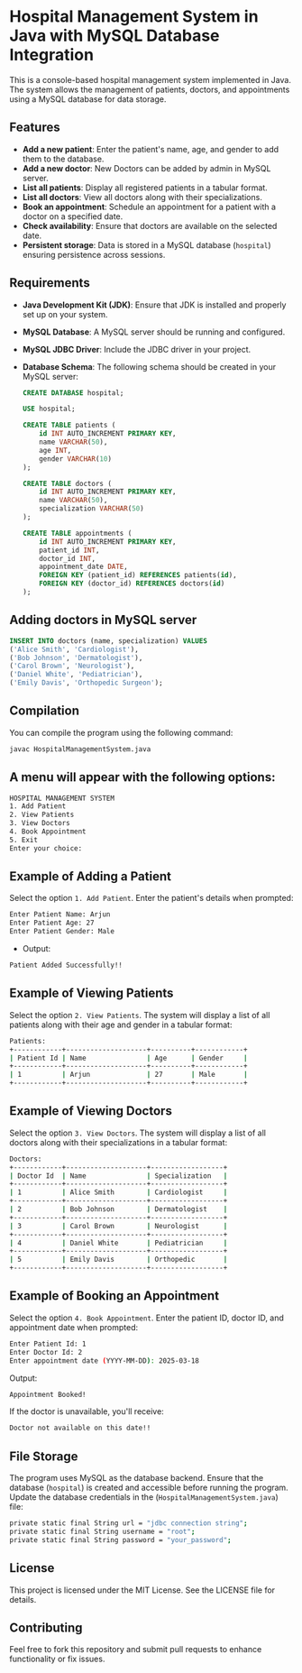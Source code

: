 # Hospital Management System in Java with MySQL Database Integration

This is a console-based hospital management system implemented in Java. The system allows the management of patients, doctors, and appointments using a MySQL database for data storage.

## Features

- **Add a new patient**: Enter the patient's name, age, and gender to add them to the database.
- **Add a new doctor**: New Doctors can be added by admin in MySQL server.
- **List all patients**: Display all registered patients in a tabular format.
- **List all doctors**: View all doctors along with their specializations.
- **Book an appointment**: Schedule an appointment for a patient with a doctor on a specified date.
- **Check availability**: Ensure that doctors are available on the selected date.
- **Persistent storage**: Data is stored in a MySQL database (`hospital`) ensuring persistence across sessions.

## Requirements

- **Java Development Kit (JDK)**: Ensure that JDK is installed and properly set up on your system.
- **MySQL Database**: A MySQL server should be running and configured.
- **MySQL JDBC Driver**: Include the JDBC driver in your project.
- **Database Schema**: The following schema should be created in your MySQL server:

    ```sql
    CREATE DATABASE hospital;

    USE hospital;

    CREATE TABLE patients (
        id INT AUTO_INCREMENT PRIMARY KEY,
        name VARCHAR(50),
        age INT,
        gender VARCHAR(10)
    );

    CREATE TABLE doctors (
        id INT AUTO_INCREMENT PRIMARY KEY,
        name VARCHAR(50),
        specialization VARCHAR(50)
    );

    CREATE TABLE appointments (
        id INT AUTO_INCREMENT PRIMARY KEY,
        patient_id INT,
        doctor_id INT,
        appointment_date DATE,
        FOREIGN KEY (patient_id) REFERENCES patients(id),
        FOREIGN KEY (doctor_id) REFERENCES doctors(id)
    );
    ```

## Adding doctors in MySQL server

```sql
INSERT INTO doctors (name, specialization) VALUES
('Alice Smith', 'Cardiologist'),
('Bob Johnson', 'Dermatologist'),
('Carol Brown', 'Neurologist'),
('Daniel White', 'Pediatrician'),
('Emily Davis', 'Orthopedic Surgeon');
```

## Compilation

You can compile the program using the following command:

```bash
javac HospitalManagementSystem.java
```

## A menu will appear with the following options:

```bash
HOSPITAL MANAGEMENT SYSTEM 
1. Add Patient
2. View Patients
3. View Doctors
4. Book Appointment
5. Exit
Enter your choice:
```

## Example of Adding a Patient

Select the option `1. Add Patient`.
Enter the patient's details when prompted:

```bash
Enter Patient Name: Arjun
Enter Patient Age: 27
Enter Patient Gender: Male
```
- Output:

```bash
Patient Added Successfully!!
```

## Example of Viewing Patients

Select the option `2. View Patients`.
The system will display a list of all patients along with their age and gender in a tabular format:

```bash
Patients: 
+------------+--------------------+----------+------------+
| Patient Id | Name               | Age      | Gender     |
+------------+--------------------+----------+------------+
| 1          | Arjun              | 27       | Male       |
+------------+--------------------+----------+------------+
```

## Example of Viewing Doctors

Select the option `3. View Doctors`.
The system will display a list of all doctors along with their specializations in a tabular format:

```bash
Doctors: 
+------------+--------------------+------------------+
| Doctor Id  | Name               | Specialization   |
+------------+--------------------+------------------+
| 1          | Alice Smith        | Cardiologist     |
+------------+--------------------+------------------+
| 2          | Bob Johnson        | Dermatologist    |
+------------+--------------------+------------------+
| 3          | Carol Brown        | Neurologist      |
+------------+--------------------+------------------+
| 4          | Daniel White       | Pediatrician     |
+------------+--------------------+------------------+
| 5          | Emily Davis        | Orthopedic       |
+------------+--------------------+------------------+
```

## Example of Booking an Appointment
Select the option `4. Book Appointment`.
Enter the patient ID, doctor ID, and appointment date when prompted:

```bash
Enter Patient Id: 1
Enter Doctor Id: 2
Enter appointment date (YYYY-MM-DD): 2025-03-18
```

Output:

```bash
Appointment Booked!
```

If the doctor is unavailable, you'll receive:

```bash
Doctor not available on this date!!
```

##  File Storage

The program uses MySQL as the database backend. Ensure that the database (`hospital`) is created and accessible before running the program. Update the database credentials in the (`HospitalManagementSystem.java`) file:

```bash
private static final String url = "jdbc connection string";
private static final String username = "root";
private static final String password = "your_password";
```

## License

This project is licensed under the MIT License. See the LICENSE file for details.

## Contributing

Feel free to fork this repository and submit pull requests to enhance functionality or fix issues.
